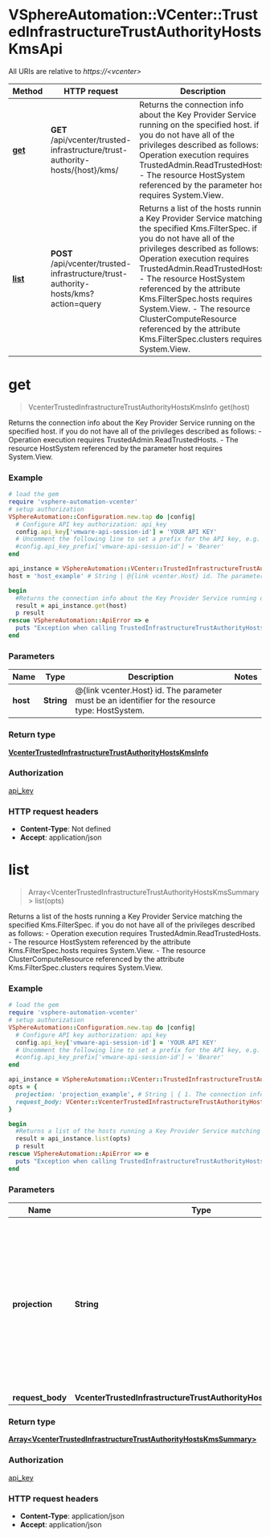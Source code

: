 # VSphereAutomation::VCenter::TrustedInfrastructureTrustAuthorityHostsKmsApi

All URIs are relative to *https://&lt;vcenter&gt;*

Method | HTTP request | Description
------------- | ------------- | -------------
[**get**](TrustedInfrastructureTrustAuthorityHostsKmsApi.md#get) | **GET** /api/vcenter/trusted-infrastructure/trust-authority-hosts/{host}/kms/ | Returns the connection info about the Key Provider Service running on the specified host. if you do not have all of the privileges described as follows:     -  Operation execution requires TrustedAdmin.ReadTrustedHosts.    -  The resource HostSystem referenced by the parameter host requires System.View.  
[**list**](TrustedInfrastructureTrustAuthorityHostsKmsApi.md#list) | **POST** /api/vcenter/trusted-infrastructure/trust-authority-hosts/kms?action&#x3D;query | Returns a list of the hosts running a Key Provider Service matching the specified Kms.FilterSpec. if you do not have all of the privileges described as follows:     -  Operation execution requires TrustedAdmin.ReadTrustedHosts.    -  The resource HostSystem referenced by the attribute Kms.FilterSpec.hosts requires System.View.    -  The resource ClusterComputeResource referenced by the attribute Kms.FilterSpec.clusters requires System.View.  


# **get**
> VcenterTrustedInfrastructureTrustAuthorityHostsKmsInfo get(host)

Returns the connection info about the Key Provider Service running on the specified host. if you do not have all of the privileges described as follows:     -  Operation execution requires TrustedAdmin.ReadTrustedHosts.    -  The resource HostSystem referenced by the parameter host requires System.View.  

### Example
```ruby
# load the gem
require 'vsphere-automation-vcenter'
# setup authorization
VSphereAutomation::Configuration.new.tap do |config|
  # Configure API key authorization: api_key
  config.api_key['vmware-api-session-id'] = 'YOUR API KEY'
  # Uncomment the following line to set a prefix for the API key, e.g. 'Bearer' (defaults to nil)
  #config.api_key_prefix['vmware-api-session-id'] = 'Bearer'
end

api_instance = VSphereAutomation::VCenter::TrustedInfrastructureTrustAuthorityHostsKmsApi.new
host = 'host_example' # String | @{link vcenter.Host} id. The parameter must be an identifier for the resource type: HostSystem.

begin
  #Returns the connection info about the Key Provider Service running on the specified host. if you do not have all of the privileges described as follows:     -  Operation execution requires TrustedAdmin.ReadTrustedHosts.    -  The resource HostSystem referenced by the parameter host requires System.View.  
  result = api_instance.get(host)
  p result
rescue VSphereAutomation::ApiError => e
  puts "Exception when calling TrustedInfrastructureTrustAuthorityHostsKmsApi->get: #{e}"
end
```

### Parameters

Name | Type | Description  | Notes
------------- | ------------- | ------------- | -------------
 **host** | **String**| @{link vcenter.Host} id. The parameter must be an identifier for the resource type: HostSystem. | 

### Return type

[**VcenterTrustedInfrastructureTrustAuthorityHostsKmsInfo**](VcenterTrustedInfrastructureTrustAuthorityHostsKmsInfo.md)

### Authorization

[api_key](../README.md#api_key)

### HTTP request headers

 - **Content-Type**: Not defined
 - **Accept**: application/json



# **list**
> Array&lt;VcenterTrustedInfrastructureTrustAuthorityHostsKmsSummary&gt; list(opts)

Returns a list of the hosts running a Key Provider Service matching the specified Kms.FilterSpec. if you do not have all of the privileges described as follows:     -  Operation execution requires TrustedAdmin.ReadTrustedHosts.    -  The resource HostSystem referenced by the attribute Kms.FilterSpec.hosts requires System.View.    -  The resource ClusterComputeResource referenced by the attribute Kms.FilterSpec.clusters requires System.View.  

### Example
```ruby
# load the gem
require 'vsphere-automation-vcenter'
# setup authorization
VSphereAutomation::Configuration.new.tap do |config|
  # Configure API key authorization: api_key
  config.api_key['vmware-api-session-id'] = 'YOUR API KEY'
  # Uncomment the following line to set a prefix for the API key, e.g. 'Bearer' (defaults to nil)
  #config.api_key_prefix['vmware-api-session-id'] = 'Bearer'
end

api_instance = VSphereAutomation::VCenter::TrustedInfrastructureTrustAuthorityHostsKmsApi.new
opts = {
  projection: 'projection_example', # String | { 1. The connection information could include the certificates or be a shorter summary. }, { 2. The type of the returned summary - brief, normal, or full. If {@term.unset} a normal projection will be used. }
  request_body: VCenter::VcenterTrustedInfrastructureTrustAuthorityHostsKmsFilterSpec.new # VcenterTrustedInfrastructureTrustAuthorityHostsKmsFilterSpec | 
}

begin
  #Returns a list of the hosts running a Key Provider Service matching the specified Kms.FilterSpec. if you do not have all of the privileges described as follows:     -  Operation execution requires TrustedAdmin.ReadTrustedHosts.    -  The resource HostSystem referenced by the attribute Kms.FilterSpec.hosts requires System.View.    -  The resource ClusterComputeResource referenced by the attribute Kms.FilterSpec.clusters requires System.View.  
  result = api_instance.list(opts)
  p result
rescue VSphereAutomation::ApiError => e
  puts "Exception when calling TrustedInfrastructureTrustAuthorityHostsKmsApi->list: #{e}"
end
```

### Parameters

Name | Type | Description  | Notes
------------- | ------------- | ------------- | -------------
 **projection** | **String**| { 1. The connection information could include the certificates or be a shorter summary. }, { 2. The type of the returned summary - brief, normal, or full. If {@term.unset} a normal projection will be used. } | [optional] 
 **request_body** | **VcenterTrustedInfrastructureTrustAuthorityHostsKmsFilterSpec**|  | [optional] 

### Return type

[**Array&lt;VcenterTrustedInfrastructureTrustAuthorityHostsKmsSummary&gt;**](VcenterTrustedInfrastructureTrustAuthorityHostsKmsSummary.md)

### Authorization

[api_key](../README.md#api_key)

### HTTP request headers

 - **Content-Type**: application/json
 - **Accept**: application/json



